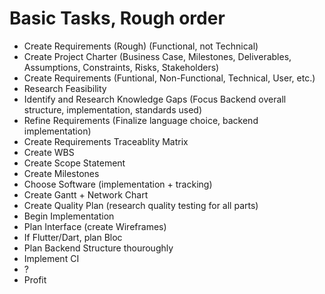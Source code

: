 # Basic Tasks, Rough order

- Create Requirements (Rough) (Functional, not Technical)
- Create Project Charter (Business Case, Milestones, Deliverables, Assumptions, Constraints, Risks, Stakeholders)
- Create Requirements (Funtional, Non-Functional, Technical, User, etc.)
- Research Feasibility
- Identify and Research Knowledge Gaps (Focus Backend overall structure, implementation, standards used)
- Refine Requirements (Finalize language choice, backend implementation)
- Create Requirements Traceablity Matrix
- Create WBS
- Create Scope Statement
- Create Milestones
- Choose Software (implementation + tracking)
- Create Gantt + Network Chart
- Create Quality Plan (research quality testing for all parts)
- Begin Implementation
- Plan Interface (create Wireframes)
- If Flutter/Dart, plan Bloc
- Plan Backend Structure thouroughly
- Implement CI
- ?
- Profit